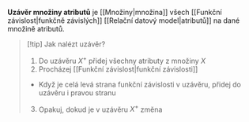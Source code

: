 **Uzávěr množiny atributů** je [[Množiny|množina]] všech [[Funkční závislost|funkčně závislých]] [[Relační datový model|atributů]] na dané množině atributů.

>[!tip] Jak nalézt uzávěr?
>1. Do uzávěru $X^+$ přidej všechny atributy z množiny $X$
>2. Procházej [[Funkční závislost|funkční závislosti]]
>	- Když je celá levá strana funkční závislosti v uzávěru, přidej do uzávěru i pravou stranu
>3. Opakuj, dokud je v uzávěru $X^+$ změna